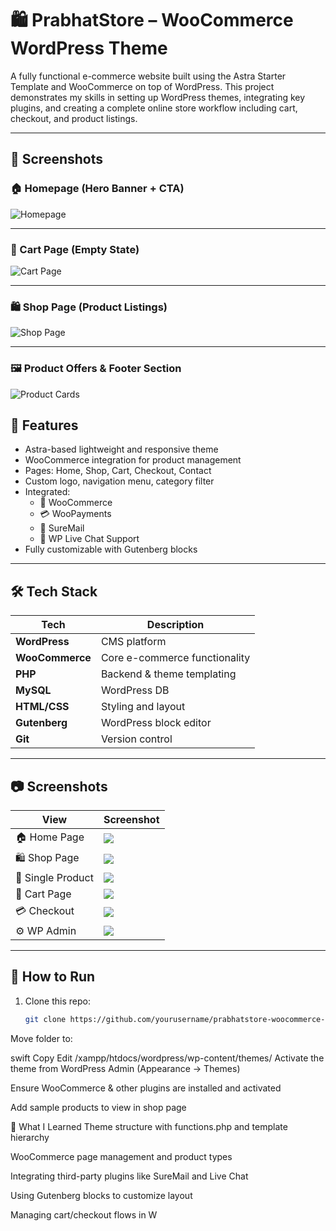 # 🛍️ PrabhatStore – WooCommerce WordPress Theme

A fully functional e-commerce website built using the Astra Starter Template and WooCommerce on top of WordPress. This project demonstrates my skills in setting up WordPress themes, integrating key plugins, and creating a complete online store workflow including cart, checkout, and product listings.

---
## 📸 Screenshots

### 🏠 Homepage (Hero Banner + CTA)
![Homepage](screenshots/ss11.PNG)

---

### 🛒 Cart Page (Empty State)
![Cart Page](screenshots/ss5.PNG)

---

### 🛍️ Shop Page (Product Listings)
![Shop Page](screenshots/ss22.PNG)

---

### 🖼️ Product Offers & Footer Section
![Product Cards](screenshots/ss33.PNG)


## 🔧 Features

- Astra-based lightweight and responsive theme
- WooCommerce integration for product management
- Pages: Home, Shop, Cart, Checkout, Contact
- Custom logo, navigation menu, category filter
- Integrated:
  - 🛒 WooCommerce
  - 💳 WooPayments
  - 📧 SureMail
  - 💬 WP Live Chat Support
- Fully customizable with Gutenberg blocks

---

## 🛠️ Tech Stack

| Tech | Description |
|------|-------------|
| **WordPress** | CMS platform |
| **WooCommerce** | Core e-commerce functionality |
| **PHP** | Backend & theme templating |
| **MySQL** | WordPress DB |
| **HTML/CSS** | Styling and layout |
| **Gutenberg** | WordPress block editor |
| **Git** | Version control |

---

## 📷 Screenshots

| View | Screenshot |
|------|------------|
| 🏠 Home Page | ![](screenshots/home.png) |
| 🛍 Shop Page | ![](screenshots/shop.png) |
| 📄 Single Product | ![](screenshots/product.png) |
| 🛒 Cart Page | ![](screenshots/cart.png) |
| 💳 Checkout | ![](screenshots/checkout.png) |
| ⚙️ WP Admin | ![](screenshots/wp-admin.png) |

---

## 🚀 How to Run

1. Clone this repo:
   ```bash
   git clone https://github.com/yourusername/prabhatstore-woocommerce-theme.git
Move folder to:

swift
Copy
Edit
/xampp/htdocs/wordpress/wp-content/themes/
Activate the theme from WordPress Admin (Appearance → Themes)

Ensure WooCommerce & other plugins are installed and activated

Add sample products to view in shop page

📌 What I Learned
Theme structure with functions.php and template hierarchy

WooCommerce page management and product types

Integrating third-party plugins like SureMail and Live Chat

Using Gutenberg blocks to customize layout

Managing cart/checkout flows in W
